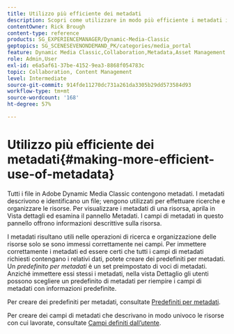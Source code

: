 ```yaml
---
title: Utilizzo più efficiente dei metadati
description: Scopri come utilizzare in modo più efficiente i metadati in Adobe Dynamic Media Classic.
contentOwner: Rick Brough
content-type: reference
products: SG_EXPERIENCEMANAGER/Dynamic-Media-Classic
geptopics: SG_SCENESEVENONDEMAND_PK/categories/media_portal
feature: Dynamic Media Classic,Collaboration,Metadata,Asset Management
role: Admin,User
exl-id: e6a5af61-37be-4152-9ea3-8868f054783c
topic: Collaboration, Content Management
level: Intermediate
source-git-commit: 914fde11270dc731a261da3305b29dd573584d93
workflow-type: tm+mt
source-wordcount: '168'
ht-degree: 57%

---
```


# Utilizzo più efficiente dei metadati{#making-more-efficient-use-of-metadata}

Tutti i file in Adobe Dynamic Media Classic contengono metadati. I metadati descrivono e identificano un file; vengono utilizzati per effettuare ricerche e organizzare le risorse. Per visualizzare i metadati di una risorsa, aprila in Vista dettagli ed esamina il pannello Metadati. I campi di metadati in questo pannello offrono informazioni descrittive sulla risorsa.

I metadati risultano utili nelle operazioni di ricerca e organizzazione delle risorse solo se sono immessi correttamente nei campi. Per immettere correttamente i metadati ed essere certi che tutti i campi di metadati richiesti contengano i relativi dati, potete creare dei predefiniti per metadati. Un *predefinito per metadati* è un set preimpostato di voci di metadati. Anziché immettere essi stessi i metadati, nella vista Dettaglio gli utenti possono scegliere un predefinito di metadati per riempire i campi di metadati con informazioni predefinite.

Per creare dei predefiniti per metadati, consultate [Predefiniti per metadati](application-setup.md#metadata_presets).

Per creare dei campi di metadati che descrivano in modo univoco le risorse con cui lavorate, consultate [Campi definiti dall’utente](application-setup.md#user_defined_fields).
